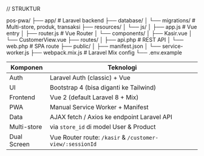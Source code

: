 // STRUKTUR 

pos-pwa/
├── app/                   # Laravel backend
├── database/
│   └── migrations/        # Multi-store, produk, transaksi
├── resources/
│   └── js/
│       ├── app.js         # Vue entry
│       ├── router.js      # Vue Router
│       └── components/
│           ├── Kasir.vue
│           └── CustomerView.vue
├── routes/
│   ├── api.php            # REST API
│   └── web.php            # SPA route
├── public/
│   ├── manifest.json
│   └── service-worker.js
├── webpack.mix.js         # Laravel Mix config
└── .env.example


| Komponen    | Teknologi                                                |
| ----------- | -------------------------------------------------------- |
| Auth        | Laravel Auth (classic) + Vue                             |
| UI          | Bootstrap 4 (bisa diganti ke Tailwind)                   |
| Frontend    | Vue 2 (default Laravel 8 + Mix)                          |
| PWA         | Manual Service Worker + Manifest                         |
| Data        | AJAX fetch / Axios ke endpoint Laravel API               |
| Multi-store | via `store_id` di model User & Product                   |
| Dual Screen | Vue Router route: `/kasir` & `/customer-view/:sessionId` |


